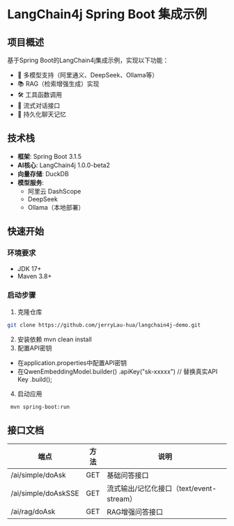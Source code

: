 # LangChain4j Spring Boot 集成示例

## 项目概述
基于Spring Boot的LangChain4j集成示例，实现以下功能：
- 🤖 多模型支持（阿里通义、DeepSeek、Ollama等）
- 📚 RAG（检索增强生成）实现
- 🛠️ 工具函数调用
- 💬 流式对话接口
- 🧠 持久化聊天记忆

## 技术栈
- **框架**: Spring Boot 3.1.5
- **AI核心**: LangChain4j 1.0.0-beta2
- **向量存储**: DuckDB
- **模型服务**:
    - 阿里云 DashScope
    - DeepSeek
    - Ollama（本地部署）

## 快速开始

### 环境要求
- JDK 17+
- Maven 3.8+

### 启动步骤
1. 克隆仓库
```bash
git clone https://github.com/jerryLau-hua/langchain4j-demo.git
```
2. 安装依赖
mvn clean install
3. 配置API密钥
- 在application.properties中配置API密钥
- 在QwenEmbeddingModel.builder()
  .apiKey("sk-xxxxx") // 替换真实API Key
  .build();
4. 启动应用
```bash
 mvn spring-boot:run 
```

## 接口文档



| 端点                | 方法 | 说明                                     |
| ------------------- | ---- | ---------------------------------------- |
| /ai/simple/doAsk    | GET  | 基础问答接口                             |
| /ai/simple/doAskSSE | GET  | 流式输出/记忆化接口（text/event-stream） |
| /ai/rag/doAsk       | GET  | RAG增强问答接口                          |

